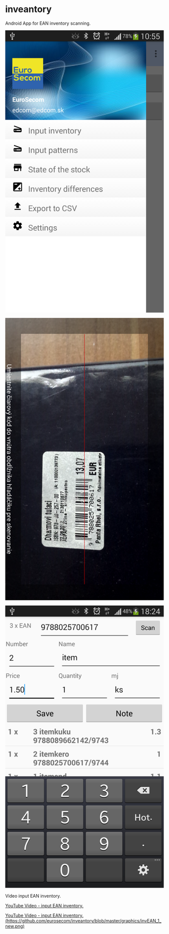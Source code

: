 # inveantory
Android App for EAN inventory scanning.


![Alt text](https://github.com/eurosecom/inveantory/blob/master/graphics/invEAN_1_new.png)

![Alt text](https://github.com/eurosecom/inveantory/blob/master/graphics/invEAN_2.png)

![Alt text](https://github.com/eurosecom/inveantory/blob/master/graphics/invEAN_3.png)


Video input EAN inventory.

[YouTube Video - input EAN inventory.](https://youtu.be/FGv5ddzRNGM)


[YouTube Video - input EAN inventory.(https://github.com/eurosecom/inveantory/blob/master/graphics/invEAN_1_new.png)](https://youtube.com/watch?v=FGv5ddzRNGM)


